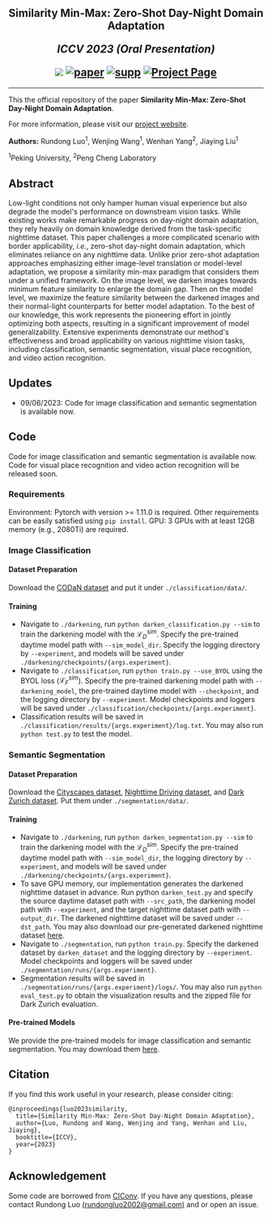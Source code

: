 <h2 align="center">
  <b>Similarity Min-Max: Zero-Shot Day-Night Domain Adaptation</b>

  <b><i>ICCV 2023 (Oral Presentation)</i></b>


<div align="center">
    <a href="https://github.com/Red-Fairy/ZeroShotDayNightDA" target="_blank">
    <img src="https://img.shields.io/badge/ICCV 2023-Oral Presentation-red"></a>
    <a href="https://arxiv.org/abs/2307.08779" target="_blank">
    <img src="https://img.shields.io/badge/Paper-orange" alt="paper"></a>
    <a href="https://red-fairy.github.io/ZeroShotDayNightDA-Webpage/supp.pdf" target="_blank">
    <img src="https://img.shields.io/badge/Supplementary-green" alt="supp"></a>
    <a href="https://red-fairy.github.io/ZeroShotDayNightDA-Webpage/" target="_blank">
    <img src="https://img.shields.io/badge/Project Page-blue" alt="Project Page"/></a>
</div>
</h2>

---

This the official repository of the paper **Similarity Min-Max: Zero-Shot Day-Night Domain Adaptation**.

For more information, please visit our [project website](https://red-fairy.github.io/ZeroShotDayNightDA-Webpage/).

**Authors:** Rundong Luo<sup>1</sup>, Wenjing Wang<sup>1</sup>, Wenhan Yang<sup>2</sup>, Jiaying Liu<sup>1</sup>

<sup>1</sup>Peking University, <sup>2</sup>Peng Cheng Laboratory

## Abstract
Low-light conditions not only hamper human visual experience but also degrade the model's performance on downstream vision tasks. While existing works make remarkable progress on day-night domain adaptation, they rely heavily on domain knowledge derived from the task-specific nighttime dataset. This paper challenges a more complicated scenario with border applicability, *i.e.*, zero-shot day-night domain adaptation, which eliminates reliance on any nighttime data. Unlike prior zero-shot adaptation approaches emphasizing either image-level translation or model-level adaptation, we propose a similarity min-max paradigm that considers them under a unified framework. On the image level, we darken images towards minimum feature similarity to enlarge the domain gap. Then on the model level, we maximize the feature similarity between the darkened images and their normal-light counterparts for better model adaptation. To the best of our knowledge, this work represents the pioneering effort in jointly optimizing both aspects, resulting in a significant improvement of model generalizability. Extensive experiments demonstrate our method's effectiveness and broad applicability on various nighttime vision tasks, including classification, semantic segmentation, visual place recognition, and video action recognition.

## Updates
- 09/06/2023: Code for image classification and semantic segmentation is available now.

## Code
Code for image classification and semantic segmentation is available now. Code for visual place recognition and video action recognition will be released soon. 

### Requirements
Environment: Pytorch with version >= 1.11.0 is required. Other requirements can be easily satisfied using `pip install`.
GPU: 3 GPUs with at least 12GB memory (e.g., 2080Ti) are required.

### Image Classification
#### Dataset Preparation
Download the [CODaN dataset](https://github.com/Attila94/CIConv) and put it under `./classification/data/`.

#### Training
- Navigate to `./darkening`, run `python darken_classification.py --sim` to train the darkening model with the $\mathcal{L}_D^{sim}$. Specify the pre-trained daytime model path with `--sim_model_dir`. Specify the logging directory by `--experiment`, and models will be saved under `./darkening/checkpoints/{args.experiment}`.
- Navigate to `./classification`, run `python train.py --use_BYOL` using the BYOL loss ($\mathcal{L}_F^{sim}$). Specify the pre-trained darkening model path with `--darkening_model`, the pre-trained daytime model with `--checkpoint`, and the logging directory by `--experiment`. Model checkpoints and loggers will be saved under `./classification/checkpoints/{args.experiment}`.
- Classification results will be saved in `./classification/results/{args.experiment}/log.txt`. You may also run ``python test.py`` to test the model.

### Semantic Segmentation
#### Dataset Preparation
Download the [Cityscapes dataset](https://www.cityscapes-dataset.com/), [Nighttime Driving dataset](http://people.ee.ethz.ch/~daid/NightDriving/#), and [Dark Zurich dataset](https://www.trace.ethz.ch/publications/2019/GCMA_UIoU/). Put them under `./segmentation/data/`.

#### Training
- Navigate to `./darkening`, run `python darken_segmentation.py --sim` to train the darkening model with the $\mathcal{L}_D^{sim}$. Specify the pre-trained daytime model path with `--sim_model_dir`, the logging directory by `--experiment`, and models will be saved under `./darkening/checkpoints/{args.experiment}`.
- To save GPU memory, our implementation generates the darkened nighttime dataset in advance. Run python `darken_test.py` and specify the source daytime dataset path with `--src_path`, the darkening model path with `--experiment`, and the target nighttime dataset path with `--output_dir`. The darkened nighttime dataset will be saved under `--dst_path`. You may also download our pre-generated darkened nighttime dataset [here](https://disk.pku.edu.cn:443/link/6B3418BCC0876977E2A4A56CA5568C78).
- Navigate to `./segmentation`, run `python train.py`. Specify the darkened dataset by `darken_dataset` and the logging directory by `--experiment`. Model checkpoints and loggers will be saved under `./segmentation/runs/{args.experiment}`.
- Segmentation results will be saved in `./segmentation/runs/{args.experiment}/logs/`. You may also run ``python eval_test.py`` to obtain the visualization results and the zipped file for Dark Zurich evaluation.

#### Pre-trained Models
We provide the pre-trained models for image classification and semantic segmentation. You may download them [here](https://disk.pku.edu.cn:443/link/D12F2FAC207A60F4AB94197432B1032C).

## Citation
If you find this work useful in your research, please consider citing:
```
@inproceedings{luo2023similarity,
  title={Similarity Min-Max: Zero-Shot Day-Night Domain Adaptation},
  author={Luo, Rundong and Wang, Wenjing and Yang, Wenhan and Liu, Jiaying},
  booktitle={ICCV},
  year={2023}
}
```

## Acknowledgement
Some code are borrowed from [CIConv](https://github.com/Attila94/CIConv). If you have any questions, please contact Rundong Luo [(rundongluo2002@gmail.com)](mailto:rundongluo2002@gmail.com) and or open an issue.
